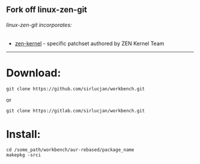 ## Fork off linux-zen-git

###### linux-zen-git incorporates:

* [zen-kernel](https://github.com/zen-kernel/zen-kernel/tree/5.16/master) - specific patchset authored by ZEN Kernel Team

***
# Download:

```
git clone https://github.com/sirlucjan/workbench.git

```

or

```
git clone https://gitlab.com/sirlucjan/workbench.git

```
# Install:


```
cd /some_path/workbench/aur-rebased/package_name
makepkg -srci

```

